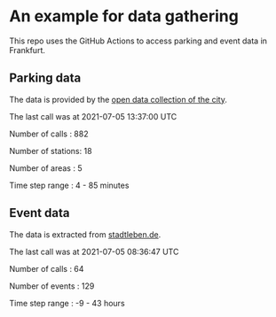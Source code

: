# An example for data gathering

This repo uses the GitHub Actions to access parking and event data in Frankfurt.

## Parking data
The data is provided by the [open data collection of the city](https://www.offenedaten.frankfurt.de/).

The last call was at 2021-07-05 13:37:00 UTC

Number of calls   : 882

Number of stations:  18

Number of areas   :   5

Time step range   :   4 -  85 minutes


## Event data
The data is extracted from [stadtleben.de](https://stadtleben.de/frankfurt/).

The last call was at 2021-07-05 08:36:47 UTC

Number of calls   :  64

Number of events  : 129

Time step range   :  -9 -  43 hours

